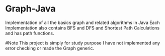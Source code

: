 # Graph-Java
Implementation of all the basics graph and related algorithms in Java
Each Implementation also contains BFS and DFS and Shortest Path Calculations and has path functions.

#Note
This project is simply for study purpose I have not implemented any error checking or made the Graph generic.
